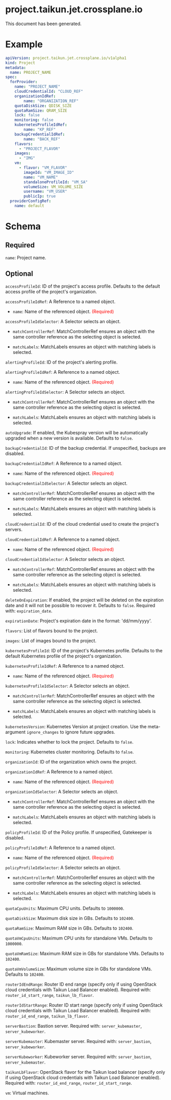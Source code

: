 
project.taikun.jet.crossplane.io
================================


This document has been generated.
  

# Example


```yaml
apiVersion: project.taikun.jet.crossplane.io/v1alpha1
kind: Project
metadata:
  name: PROJECT_NAME
spec:
  forProvider:
    name: "PROJECT_NAME"
    cloudCredentialId: "CLOUD_REF"
    organizationIdRef:
        name: "ORGANIZATION_REF"
    quotaDiskSize: QDISK_SIZE
    quotaRamSize: QRAM_SIZE
    lock: false
    monitoring: false
    kubernetesProfileIdRef:
        name: "KP_REF"
    backupCredentialIdRef:
        name: "BACK_REF"
    flavors:
      - "PROJECT_FLAVOR"
    images:
      - "IMG"
    vm:
      - flavor: "VM_FLAVOR"
        imageId: "VM_IMAGE_ID"
        name: "VM_NAME"
        standaloneProfileId: "VM_SA"
        volumeSize: VM_VOLUME_SIZE
        username: "VM_USER"
        publicIp: true
  providerConfigRef:
    name: default

```  

# Schema
  

## Required
  
`name`: Project name.
  

## Optional
  
`accessProfileId`: ID of the project's access profile. Defaults to the default access profile of the project's organization.
  
`accessProfileIdRef`: A Reference to a named object.

* `name`: Name of the referenced object.<font color="red"> (Required)</font>  
  
`accessProfileIdSelector`: A Selector selects an object.

* `matchControllerRef`: MatchControllerRef ensures an object with the same controller reference as the selecting object is selected.  

* `matchLabels`: MatchLabels ensures an object with matching labels is selected.  
  
`alertingProfileId`: ID of the project's alerting profile.
  
`alertingProfileIdRef`: A Reference to a named object.

* `name`: Name of the referenced object.<font color="red"> (Required)</font>  
  
`alertingProfileIdSelector`: A Selector selects an object.

* `matchControllerRef`: MatchControllerRef ensures an object with the same controller reference as the selecting object is selected.  

* `matchLabels`: MatchLabels ensures an object with matching labels is selected.  
  
`autoUpgrade`: If enabled, the Kubespray version will be automatically upgraded when a new version is available. Defaults to `false`.
  
`backupCredentialId`: ID of the backup credential. If unspecified, backups are disabled.
  
`backupCredentialIdRef`: A Reference to a named object.

* `name`: Name of the referenced object.<font color="red"> (Required)</font>  
  
`backupCredentialIdSelector`: A Selector selects an object.

* `matchControllerRef`: MatchControllerRef ensures an object with the same controller reference as the selecting object is selected.  

* `matchLabels`: MatchLabels ensures an object with matching labels is selected.  
  
`cloudCredentialId`: ID of the cloud credential used to create the project's servers.
  
`cloudCredentialIdRef`: A Reference to a named object.

* `name`: Name of the referenced object.<font color="red"> (Required)</font>  
  
`cloudCredentialIdSelector`: A Selector selects an object.

* `matchControllerRef`: MatchControllerRef ensures an object with the same controller reference as the selecting object is selected.  

* `matchLabels`: MatchLabels ensures an object with matching labels is selected.  
  
`deleteOnExpiration`: If enabled, the project will be deleted on the expiration date and it will not be possible to recover it. Defaults to `false`. Required with: `expiration_date`.
  
`expirationDate`: Project's expiration date in the format: 'dd/mm/yyyy'.
  
`flavors`: List of flavors bound to the project.
  
`images`: List of images bound to the project.
  
`kubernetesProfileId`: ID of the project's Kubernetes profile. Defaults to the default Kubernetes profile of the project's organization.
  
`kubernetesProfileIdRef`: A Reference to a named object.

* `name`: Name of the referenced object.<font color="red"> (Required)</font>  
  
`kubernetesProfileIdSelector`: A Selector selects an object.

* `matchControllerRef`: MatchControllerRef ensures an object with the same controller reference as the selecting object is selected.  

* `matchLabels`: MatchLabels ensures an object with matching labels is selected.  
  
`kubernetesVersion`: Kubernetes Version at project creation. Use the meta-argument `ignore_changes` to ignore future upgrades.
  
`lock`: Indicates whether to lock the project. Defaults to `false`.
  
`monitoring`: Kubernetes cluster monitoring. Defaults to `false`.
  
`organizationId`: ID of the organization which owns the project.
  
`organizationIdRef`: A Reference to a named object.

* `name`: Name of the referenced object.<font color="red"> (Required)</font>  
  
`organizationIdSelector`: A Selector selects an object.

* `matchControllerRef`: MatchControllerRef ensures an object with the same controller reference as the selecting object is selected.  

* `matchLabels`: MatchLabels ensures an object with matching labels is selected.  
  
`policyProfileId`: ID of the Policy profile. If unspecified, Gatekeeper is disabled.
  
`policyProfileIdRef`: A Reference to a named object.

* `name`: Name of the referenced object.<font color="red"> (Required)</font>  
  
`policyProfileIdSelector`: A Selector selects an object.

* `matchControllerRef`: MatchControllerRef ensures an object with the same controller reference as the selecting object is selected.  

* `matchLabels`: MatchLabels ensures an object with matching labels is selected.  
  
`quotaCpuUnits`: Maximum CPU units. Defaults to `1000000`.
  
`quotaDiskSize`: Maximum disk size in GBs. Defaults to `102400`.
  
`quotaRamSize`: Maximum RAM size in GBs. Defaults to `102400`.
  
`quotaVmCpuUnits`: Maximum CPU units for standalone VMs. Defaults to `1000000`.
  
`quotaVmRamSize`: Maximum RAM size in GBs for standalone VMs. Defaults to `102400`.
  
`quotaVmVolumeSize`: Maximum volume size in GBs for standalone VMs. Defaults to `102400`.
  
`routerIdEndRange`: Router ID end range (specify only if using OpenStack cloud credentials with Taikun Load Balancer enabled). Required with: `router_id_start_range`, `taikun_lb_flavor`.
  
`routerIdStartRange`: Router ID start range (specify only if using OpenStack cloud credentials with Taikun Load Balancer enabled). Required with: `router_id_end_range`, `taikun_lb_flavor`.
  
`serverBastion`: Bastion server. Required with: `server_kubemaster`, `server_kubeworker`.
  
`serverKubemaster`: Kubemaster server. Required with: `server_bastion`, `server_kubeworker`.
  
`serverKubeworker`: Kubeworker server. Required with: `server_bastion`, `server_kubemaster`.
  
`taikunLbFlavor`: OpenStack flavor for the Taikun load balancer (specify only if using OpenStack cloud credentials with Taikun Load Balancer enabled). Required with: `router_id_end_range`, `router_id_start_range`.
  
`vm`: Virtual machines.
  
